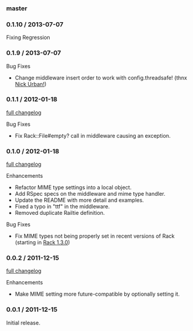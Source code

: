 ### master

### 0.1.10 / 2013-07-07

Fixing Regression

### 0.1.9 / 2013-07-07

Bug Fixes

* Change middleware insert order to work with config.threadsafe! (thnx [Nick Urban!](https://github.com/nickurban))

### 0.1.1 / 2012-01-18

[full changelog](https://github.com/rubymaverick/font_assets/compare/v0.1.0...v0.1.1)

Bug Fixes

* Fix Rack::File#empty? call in middleware causing an exception.

### 0.1.0 / 2012-01-18

[full changelog](https://github.com/rubymaverick/font_assets/compare/v0.0.2...v0.1.0)

Enhancements

* Refactor MIME type settings into a local object.
* Add RSpec specs on the middleware and mime type handler.
* Update the README with more detail and examples.
* Fixed a typo in "ttf" in the middleware.
* Removed duplicate Railtie definition.

Bug Fixes

* Fix MIME types not being properly set in recent versions of Rack (starting in [Rack 1.3.0](https://github.com/rack/rack/commit/469518f7d971ba99fc335cf546d605d2364c81aa))

### 0.0.2 / 2011-12-15

[full changelog](https://github.com/rubymaverick/font_assets/compare/v0.0.1...v0.0.2)

Enhancements

* Make MIME setting more future-compatible by optionally setting it.

### 0.0.1 / 2011-12-15

Initial release.
